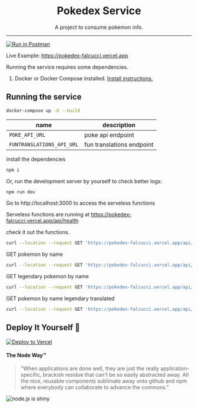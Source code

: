 <h1 align="center">Pokedex Service</h1>

<p align="center">A project to consume pokemon info.</p> 


___
[![Run in Postman](https://run.pstmn.io/button.svg)](https://api.postman.com/collections/3410852-47bdc30e-6c81-4084-ab8b-cb3ae29e8c82?access_key=PMAT-01GJG5GYFA5NGWGVAFKCW1GN53)

Live Example: https://pokedex-falcucci.vercel.app

Running the service requires some dependencies.

1. Docker or Docker Compose installed. [Install instructions.](https://docs.docker.com/get-docker/)

## Running the service

```bash
docker-compose up -d --build
```

| name | description |
| ---- | ----------- |
| `POKE_API_URL`  | poke api endpoint |
| `FUNTRANSLATIONS_API_URL`   | fun translations endpoint |

install the dependencies

```bash
npm i
```

Or, run the development server by yourself to check better logs:
```bash
npm run dev
```

Go to http://localhost:3000 to access the serveless functions

Serveless functions are running at https://pokedex-falcucci.vercel.app/api/health

check it out the functions.
```bash
curl --location --request GET 'https://pokedex-falcucci.vercel.app/api/health'
```

GET pokemon by name
```bash
curl --location --request GET 'https://pokedex-falcucci.vercel.app/api/pokemon/ditto'
```

GET legendary pokemon by name

```bash
curl --location --request GET 'https://pokedex-falcucci.vercel.app/api/pokemon/mewtwo'
```

GET pokemon by name legendary translated
```bash
curl --location --request GET 'https://pokedex-falcucci.vercel.app/api/pokemon/translated/mewtwo'
```

## Deploy It Yourself 🎉

[![Deploy to Vercel](https://vercel.com/button)](https://vercel.com/import/project?template=https://github.com/falcucci/pokedex)


#### The Node Way&trade;

> "When applications are done well, they are just the really application-specific, brackish residue that can't be so easily abstracted away. All the nice, reusable components sublimate away onto github and npm where everybody can collaborate to advance the commons."

![node.js is shiny](https://feross.net/x/node2.gif)
